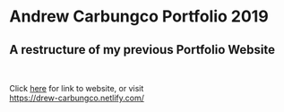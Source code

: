 <html>
  <body>
    <h1>Andrew Carbungco Portfolio 2019</h1>
    <h2>A restructure of my previous Portfolio Website</h2>
    <br>
    <p>Click <a href="https://drew-carbungco.netlify.com/">here</a> for link to website, or visit<br>
    <a href="https://drew-carbungco.netlify.com/">https://drew-carbungco.netlify.com/<a>
    </p>
  </body>

</html>
